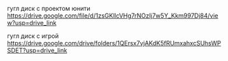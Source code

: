 гугл диск с проектом юнити https://drive.google.com/file/d/1zsGKllcVHg7rNOzIj7w5Y_Kkm997Dj84/view?usp=drive_link

гугл диск с игрой https://drive.google.com/drive/folders/1QErsx7vjAKdK5fRUmxahxcSUhsWPSDET?usp=drive_link
